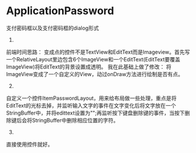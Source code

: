 # ApplicationPassword
支付密码框以及支付密码框的dialog形式

1.
前端时间思路：
变成点的控件不是TextView和EditText而是Imageview。首先写一个RelativeLayout里边包含6个ImageView和一个EditText(EditText要覆盖ImageView)将EditText的背景设置成透明。
我在此基础上做了修改：
将ImageView变成了一个自定义的View，动过onDraw方法进行绘制是否有点。

2.
自定义一个控件ItemPasswordLayout，用来给布局做一些处理，重点是将EditText的光标去掉，并监听输入文字的事件在文字变化后将文字放在一个StringBuffer中，并将edittext设置为"";再监听按下键盘删除键的事件，当按下删除键后会将StringBuffer中删除相应位置的字符。

3.
直接使用控件就好。
